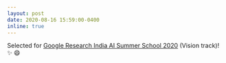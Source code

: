 ```yaml
---
layout: post
date: 2020-08-16 15:59:00-0400
inline: true
---
```


Selected for [Google Research India AI Summer School 2020](https://sites.google.com/view/aisummerschool2020/home) (Vision track)! :sparkles: :smile: